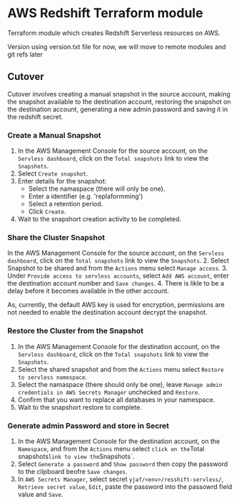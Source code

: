 # AWS Redshift Terraform module

Terraform module which creates Redshift Serverless resources on AWS.

Version using version.txt file for now, we will move to remote modules and git refs later

## Cutover ##

Cutover involves creating a manual snapshot in the source account, making the snapshot available to the destination account, restoring the snapshot on the destination account, generating a new admin password and saving it in the redshift secret.

### Create a Manual Snapshot ###
1. In the AWS Management Console for the source account, on the `Servless dashboard`, click on the `Total snapshots` link to view the `Snapshots`.
2. Select `Create snapshot`.
3. Enter details for the snapshot:
    - Select the namaspace (there will only be one).
    - Enter a identifier (e.g. 'replaformming')
    - Select a retention period.
    - Click `Create`.
4. Wait to the snapshort creation activity to be completed.

### Share the Cluster Snapshot ###
 In the AWS Management Console for the source account, on the `Servless dashboard`, click on the `Total snapshots` link to view the `Snapshots`.
2. Select Snapshot to be shared and from the `Actions` menu select `Manage access`.
3. Under `Provide access to servless accounts`, select `Add AWS account`, enter the destination account number and `Save changes`.
4. There is likle to be a delay before it becomes available in the other account.

As, currently, the default AWS key is used for encryption, permissions are not needed to enable the destination account decrypt the snapshot.

### Restore the Cluster from the Snapshot ###
1. In the AWS Management Console for the destination account, on the `Servless dashboard`, click on the `Total snapshots` link to view the `Snapshots`.
2. Select the shared snapshot and from the `Actions` menu select `Restore to servless namespace`.
3. Select the namaspace (there should only be one), leave `Manage admin credentials in AWS Secrets Manager` unchecked and `Restore`.
4. Confirm that you want to replace all databases in your namespace.
4. Wait to the snapshort restore to complete.

### Generate admin Password and store in Secret ###
1. In the AWS Management Console for the destination account, on the `Namespace`, and from the `Actions` menu select `click on the`Total snapshots` link to view the `Snapshots`.
2. Select `Generate a password` and `Show password` then copy the password to the clipboard beofre `Save changes`.
3. In `AWS Secrets Manager`, select secret `yjaf/<env>/resshift-servless/`, `Retrieve secret value`, `Edit`, paste the password into the passowrd field value and `Save`.





